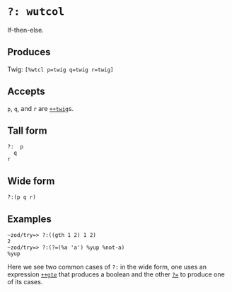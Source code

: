 `?: wutcol`
====

If-then-else.

Produces
--------

Twig: `[%wtcl p=twig q=twig r=twig]`

Accepts
-------

`p`, `q`, and `r` are [`++twig`]()s.

Tall form
---------

    ?:  p
      q
    r

Wide form
---------

    ?:(p q r)

Examples
--------

    ~zod/try=> ?:((gth 1 2) 1 2)
    2
    ~zod/try=> ?:(?=(%a 'a') %yup %not-a)
    %yup

Here we see two common cases of `?:` in the wide form, one uses an
expression [`++gte`]() that produces a boolean and the other [`?=`]() to
produce one of its cases.
